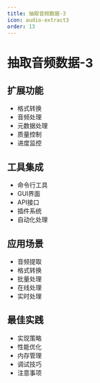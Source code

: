 ```yaml
---
title: 抽取音频数据-3
icon: audio-extract3
order: 13
---
```


# 抽取音频数据-3

## 扩展功能
- 格式转换
- 音频处理
- 元数据处理
- 质量控制
- 进度监控

## 工具集成
- 命令行工具
- GUI界面
- API接口
- 插件系统
- 自动化处理

## 应用场景
- 音频提取
- 格式转换
- 批量处理
- 在线处理
- 实时处理

## 最佳实践
- 实现策略
- 性能优化
- 内存管理
- 调试技巧
- 注意事项
